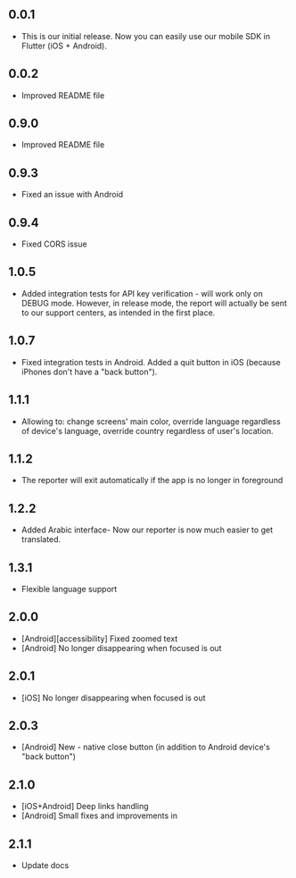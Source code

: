 ## 0.0.1

* This is our initial release. Now you can easily use our mobile SDK in Flutter (iOS + Android).

## 0.0.2

* Improved README file

## 0.9.0

* Improved README file

## 0.9.3

* Fixed an issue with Android

## 0.9.4

* Fixed CORS issue

## 1.0.5

* Added integration tests for API key verification - will work only on DEBUG mode. However, in release mode, the report will actually be sent to our support centers, as intended in the first place.

## 1.0.7

* Fixed integration tests in Android. Added a quit button in iOS (because iPhones don't have a "back button").

## 1.1.1

* Allowing to: change screens' main color, override language regardless of device's language, override country regardless of user's location.

## 1.1.2

* The reporter will exit automatically if the app is no longer in foreground

## 1.2.2

* Added Arabic interface- Now our reporter is now much easier to get translated.

## 1.3.1

* Flexible language support

## 2.0.0

* [Android][accessibility] Fixed zoomed text
* [Android] No longer disappearing when focused is out

## 2.0.1

* [iOS] No longer disappearing when focused is out

## 2.0.3

* [Android] New - native close button (in addition to Android device's "back button")

## 2.1.0

* [iOS+Android] Deep links handling
* [Android] Small fixes and improvements in

## 2.1.1

* Update docs

